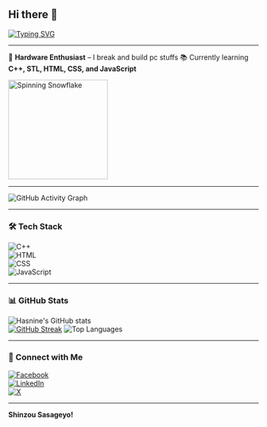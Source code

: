 ## Hi there 👋

[![Typing SVG](https://readme-typing-svg.herokuapp.com?font=Fira+Code&weight=500&size=22&pause=1000&color=00F700&width=435&lines=Hi!+I'm+Md+Hasnine+Kabir;Competitive+Programmer+%7C+Web+Dev;Hardware+Enthusiast+%7C+CS+Student;Gamer)](https://git.io/typing-svg)

-------------------------------------------------------------

🔧 **Hardware Enthusiast** – I break and build pc stuffs
📚 Currently learning **C++, STL, HTML, CSS, and JavaScript**  

<!--meme-->
<div>
  <img src="https://c.tenor.com/02Hyp5H8rREAAAAd/tenor.gif" alt="Spinning Snowflake" width="200" height="200"/>
</div>


---


![GitHub Activity Graph](https://github-readme-activity-graph.vercel.app/graph?username=hasnine-kabir&theme=react-dark)

---

### 🛠 Tech Stack  
![C++](https://img.shields.io/badge/C++-00599C?style=for-the-badge&logo=c%2B%2B&logoColor=white)  
![HTML](https://img.shields.io/badge/HTML5-E34F26?style=for-the-badge&logo=html5&logoColor=white)  
![CSS](https://img.shields.io/badge/CSS3-1572B6?style=for-the-badge&logo=css3&logoColor=white)  
![JavaScript](https://img.shields.io/badge/JavaScript-F7DF1E?style=for-the-badge&logo=javascript&logoColor=black)  

---

### 📊 GitHub Stats  
![Hasnine's GitHub stats](https://github-readme-stats.vercel.app/api?username=hasnine-kabir&show_icons=true&theme=dark)  
[![GitHub Streak](https://streak-stats.demolab.com/?user=hasnine-kabir)](https://git.io/streak-stats)
![Top Languages](https://github-readme-stats.vercel.app/api/top-langs/?username=hasnine-kabir&layout=compact&theme=dark)  

---

### 📌 Connect with Me  
[![Facebook](https://img.shields.io/badge/Facebook-%231877F2.svg?style=for-the-badge&logo=Facebook&logoColor=white)](https://www.facebook.com/profile.php?id=100025037919922)  
[![LinkedIn](https://img.shields.io/badge/LinkedIn-%230A66C2.svg?style=for-the-badge&logo=linkedin&logoColor=white)](https://www.linkedin.com/in/mohammad-hasnine-kabir-b0017b2b5/)  
[![X](https://img.shields.io/badge/Twitter-%231DA1F2.svg?style=for-the-badge&logo=Twitter&logoColor=white)](https://x.com/howitzer7373)  

---

 **Shinzou Sasageyo!**

